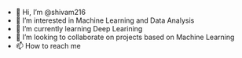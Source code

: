 - 👋 Hi, I’m @shivam216
- 👀 I’m interested in Machine Learning and Data Analysis
- 🌱 I’m currently learning Deep Learining
- 💞️ I’m looking to collaborate on projects based on Machine Learning
- 📫 How to reach me 

<!---
shivam216/shivam216 is a ✨ special ✨ repository because its `README.md` (this file) appears on your GitHub profile.
You can click the Preview link to take a look at your changes.
--->
